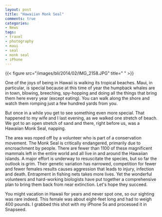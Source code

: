 ```yaml
---
layout: post
title: "Hawaiian Monk Seal"
comments: true
categories:
- News
tags:
- travel
- photography
- maui
- seal
- monk seal
- iPhone
---
```


{{< figure src="/images/bli/2014/02/IMG_2158.JPG" title="  " >}}

One of the joys of being in Hawaii is walking its tropical beaches. Maui, in particular, is special because at this time of year the humpback whales are in town, blowing, breeching, spy-hopping and doing all the things that bring them here every year (except eating). You can walk along the shore and watch them romping just a few hundred yards from you. 

<!--more-->

But once in a while you get to see something even more special. That happened to my wife and I last evening, as we walked one stretch of beach. We got to an open stretch of sand and there, right before us, was a Hawaiian Monk Seal, napping. 

The area was roped off by a volunteer who is part of a conservation movement. The Monk Seal is critically endangered, primarily due to encroachment by people. There are fewer than 1100 of these magnificent mammals left in the entire world and all live in and around the Hawaiian islands. A major effort is underway to resuscitate the species, but so far the outlook is grim. Their genetic variation has narrowed, competition for fewer and fewer females results causes aggression that leads to injury, infection and death. Entrapment in fishing nets takes more lives. Yet the wonderful volunteers and hard-working biologists have put together a comprehensive plan to bring them back from near extinction. Let's hope they succeed.

You might vacation in Hawaii for years and never spot one, so our sighting was rare indeed. This female was about eight-feet long and had to weigh 400 pounds. I grabbed this shot with my iPhone 5s and processed it in Snapseed. 